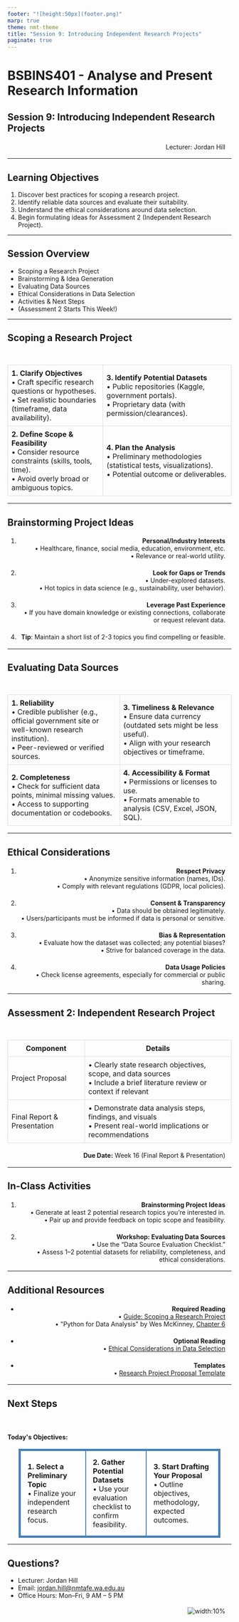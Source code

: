 ```yaml
---
footer: "![height:50px](footer.png)"
marp: true
theme: nmt-theme
title: "Session 9: Introducing Independent Research Projects"
paginate: true
---
```


<!-- _class: lead -->
# BSBINS401 - Analyse and Present Research Information

## Session 9: Introducing Independent Research Projects

Lecturer: Jordan Hill

<style scoped>
  p {
    padding: 0.25em;
    padding-right: 1em;
    text-align: right;
  }
</style>

---

## Learning Objectives

1. Discover best practices for scoping a research project.  
2. Identify reliable data sources and evaluate their suitability.  
3. Understand the ethical considerations around data selection.  
4. Begin formulating ideas for Assessment 2 (Independent Research Project).

---

## Session Overview

- Scoping a Research Project  
- Brainstorming & Idea Generation  
- Evaluating Data Sources  
- Ethical Considerations in Data Selection  
- Activities & Next Steps  
- (Assessment 2 Starts This Week!)

---

## Scoping a Research Project

<table style="width:100%; border-collapse: collapse; margin-top: 3em;">
  <tr>
    <td style="padding:8px; border:1px solid #ddd;"><strong>1. Clarify Objectives</strong><br>
    • Craft specific research questions or hypotheses.<br>
    • Set realistic boundaries (timeframe, data availability).</td>
    <td style="padding:8px; border:1px solid #ddd;"><strong>3. Identify Potential Datasets</strong><br>
    • Public repositories (Kaggle, government portals).<br>
    • Proprietary data (with permission/clearances).</td>
  </tr>
  <tr>
    <td style="padding:8px; border:1px solid #ddd;"><strong>2. Define Scope & Feasibility</strong><br>
    • Consider resource constraints (skills, tools, time).<br>
    • Avoid overly broad or ambiguous topics.</td>
    <td style="padding:8px; border:1px solid #ddd;"><strong>4. Plan the Analysis</strong><br>
    • Preliminary methodologies (statistical tests, visualizations).<br>
    • Potential outcome or deliverables.</td>
  </tr>
</table>

---

## Brainstorming Project Ideas

1. <strong>Personal/Industry Interests</strong>  
   • Healthcare, finance, social media, education, environment, etc.  
   • Relevance or real-world utility.

2. <strong>Look for Gaps or Trends</strong>  
   • Under-explored datasets.  
   • Hot topics in data science (e.g., sustainability, user behavior).

3. <strong>Leverage Past Experience</strong>  
   • If you have domain knowledge or existing connections, collaborate or request relevant data.  

4. <strong>Tip</strong>: Maintain a short list of 2-3 topics you find compelling or feasible.

---

## Evaluating Data Sources

<table style="width:100%; border-collapse: collapse; margin-top: 3em;">
  <tr>
    <td style="padding:8px; border:1px solid #ddd; width:50%;"><strong>1. Reliability</strong><br>
    • Credible publisher (e.g., official government site or well-known research institution).<br>
    • Peer-reviewed or verified sources.</td>
    <td style="padding:8px; border:1px solid #ddd; width:50%;"><strong>3. Timeliness & Relevance</strong><br>
    • Ensure data currency (outdated sets might be less useful).<br>
    • Align with your research objectives or timeframe.</td>
  </tr>
  <tr>
    <td style="padding:8px; border:1px solid #ddd; width:50%;"><strong>2. Completeness</strong><br>
    • Check for sufficient data points, minimal missing values.<br>
    • Access to supporting documentation or codebooks.</td>
    <td style="padding:8px; border:1px solid #ddd; width:50%;"><strong>4. Accessibility & Format</strong><br>
    • Permissions or licenses to use.<br>
    • Formats amenable to analysis (CSV, Excel, JSON, SQL).</td>
  </tr>
</table>

---

## Ethical Considerations

1. <strong>Respect Privacy</strong>  
   • Anonymize sensitive information (names, IDs).  
   • Comply with relevant regulations (GDPR, local policies).

2. <strong>Consent & Transparency</strong>  
   • Data should be obtained legitimately.  
   • Users/participants must be informed if data is personal or sensitive.

3. <strong>Bias & Representation</strong>  
   • Evaluate how the dataset was collected; any potential biases?  
   • Strive for balanced coverage in the data.

4. <strong>Data Usage Policies</strong>  
   • Check license agreements, especially for commercial or public sharing.

---

## Assessment 2: Independent Research Project

<table style="width:100%; border-collapse: collapse; margin-top: 3em;">
  <tr style="border: 1px solid #ddd;">
    <th style="padding:8px; border:1px solid #ddd;"><strong>Component</strong></th>
    <th style="padding:8px; border:1px solid #ddd;"><strong>Details</strong></th>
  </tr>
  <tr style="border: 1px solid #ddd;">
    <td style="padding:8px; border:1px solid #ddd;">Project Proposal</td>
    <td style="padding:8px; border:1px solid #ddd;">
      • Clearly state research objectives, scope, and data sources<br/>
      • Include a brief literature review or context if relevant
    </td>
  </tr>
  <tr style="border: 1px solid #ddd;">
    <td style="padding:8px; border:1px solid #ddd;">Final Report & Presentation</td>
    <td style="padding:8px; border:1px solid #ddd;">
      • Demonstrate data analysis steps, findings, and visuals<br/>
      • Present real-world implications or recommendations
    </td>
  </tr>
</table>

<strong>Due Date:</strong> Week 16 (Final Report & Presentation)

---

## In-Class Activities

1. **Brainstorming Project Ideas**  
   • Generate at least 2 potential research topics you’re interested in.  
   • Pair up and provide feedback on topic scope and feasibility.

2. **Workshop: Evaluating Data Sources**  
   • Use the “Data Source Evaluation Checklist.”  
   • Assess 1–2 potential datasets for reliability, completeness, and ethical considerations.

---

## Additional Resources

- <strong>Required Reading</strong>  
  • [Guide: Scoping a Research Project](https://jordanhill-nmtafe.github.io/BSBINS401-ICT40120/guides/scoping-a-research-project.html)  
  • "Python for Data Analysis" by Wes McKinney, [Chapter 6](https://wesmckinney.com/book/accessing-data)

- <strong>Optional Reading</strong>  
  • [Ethical Considerations in Data Selection](https://www.datasciencecentral.com/data-scientists-role-amp-ethics/)

- <strong>Templates</strong>  
  • [Research Project Proposal Template](https://jordanhill-nmtafe.github.io/BSBINS401-ICT40120/guides/research-project-proposal-template.html)

---

## Next Steps

<br>

#### Today's Objectives:

<table style="margin: auto; border-collapse: collapse; width: 90%; border: 3px solid #4682B4;">
  <tr style="border: 2px solid #4682B4;">
    <td style="padding:15px; border:2px solid #4682B4; text-align: left;"><strong>1. Select a Preliminary Topic</strong><br/>• Finalize your independent research focus.</td>
    <td style="padding:15px; border:2px solid #4682B4; text-align: left;"><strong>2. Gather Potential Datasets</strong><br/>• Use your evaluation checklist to confirm feasibility.</td>
    <td style="padding:15px; border:2px solid #4682B4; text-align: left;"><strong>3. Start Drafting Your Proposal</strong><br/>• Outline objectives, methodology, expected outcomes.</td>
  </tr>
</table>

---

## Questions?

- Lecturer: Jordan Hill  
- Email: jordan.hill@nmtafe.wa.edu.au  
- Office Hours: Mon–Fri, 9 AM – 5 PM

![width:10%](https://upload.wikimedia.org/wikipedia/commons/thumb/4/4a/Question_mark.svg/240px-Question_mark.svg.png)

